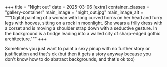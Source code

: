 +++
title = "Night out"
date = 2025-03-06
[extra]
container_classes = "gallery-container"
main_image = "night_out.jpg"
main_image_alt = """Digital painting of a woman with long curved horns on her head
and furry legs with hooves, sitting on a rock in moonlight.
She wears a frilly dress with a corset and is moving a shoulder strap down with a seductive gesture.
In the background is a bridge leading into a walled city of sharp-edged gothic architecture."""
+++

Sometimes you just want to paint a sexy pinup
with no further story or justification and that's ok
(but then it gets a story anyway
because you don't know how to do abstract backgrounds,
and that's ok too)

<!-- more -->
